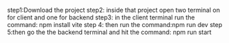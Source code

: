 step1:Download the project 
step2: inside that project open two terminal on for client and one for backend
step3: in the client terminal run the command: npm install vite
step 4: then run the command:npm run dev
step 5:then go the the backend terminal and hit the command: npm run start


